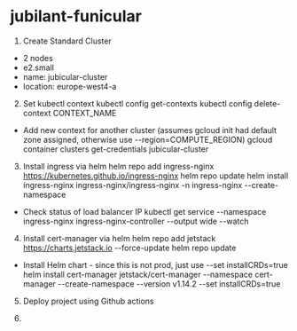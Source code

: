 # jubilant-funicular

1. Create Standard Cluster

- 2 nodes
- e2.small
- name: jubicular-cluster
- location: europe-west4-a

2. Set kubectl context
   kubectl config get-contexts
   kubectl config delete-context CONTEXT_NAME

- Add new context for another cluster (assumes gcloud init had default zone assigned, otherwise use --region=COMPUTE_REGION)
  gcloud container clusters get-credentials jubicular-cluster

3. Install ingress via helm
   helm repo add ingress-nginx https://kubernetes.github.io/ingress-nginx
   helm repo update
   helm install ingress-nginx ingress-nginx/ingress-nginx -n ingress-nginx --create-namespace

- Check status of load balancer IP
  kubectl get service --namespace ingress-nginx ingress-nginx-controller --output wide --watch

4. Install cert-manager via helm
   helm repo add jetstack https://charts.jetstack.io --force-update
   helm repo update

- Install Helm chart - since this is not prod, just use --set installCRDs=true
  helm install cert-manager jetstack/cert-manager --namespace cert-manager --create-namespace --version v1.14.2 --set installCRDs=true

5. Deploy project using Github actions

6.
